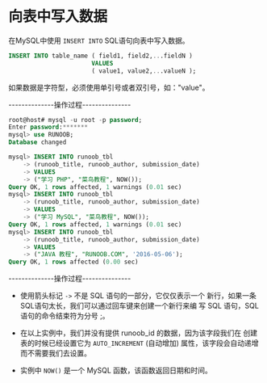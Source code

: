 # 向表中写入数据

在MySQL中使用 `INSERT INTO` SQL语句向表中写入数据。

```sql
INSERT INTO table_name ( field1, field2,...fieldN )
                       VALUES
                       ( value1, value2,...valueN );
```

如果数据是字符型，必须使用单引号或者双引号，如："value"。

--------------操作过程---------------
```sql
root@host# mysql -u root -p password;
Enter password:*******
mysql> use RUNOOB;
Database changed

mysql> INSERT INTO runoob_tbl 
    -> (runoob_title, runoob_author, submission_date)
    -> VALUES
    -> ("学习 PHP", "菜鸟教程", NOW());
Query OK, 1 rows affected, 1 warnings (0.01 sec)
mysql> INSERT INTO runoob_tbl
    -> (runoob_title, runoob_author, submission_date)
    -> VALUES
    -> ("学习 MySQL", "菜鸟教程", NOW());
Query OK, 1 rows affected, 1 warnings (0.01 sec)
mysql> INSERT INTO runoob_tbl
    -> (runoob_title, runoob_author, submission_date)
    -> VALUES
    -> ("JAVA 教程", "RUNOOB.COM", '2016-05-06');
Query OK, 1 rows affected (0.00 sec)
```
--------------操作过程---------------

- 使用箭头标记 `->` 不是 SQL 语句的一部分，它仅仅表示一个
新行，如果一条SQL语句太长，我们可以通过回车键来创建一个新行来编
写 SQL 语句，SQL 语句的命令结束符为分号 ;。

- 在以上实例中，我们并没有提供 runoob_id 的数据，因为该字段我们在
创建表的时候已经设置它为 `AUTO_INCREMENT` (自动增加) 属性，该字段会自动递增而不需要我们去设置。
- 实例中 `NOW()` 是一个 MySQL 函数，该函数返回日期和时间。